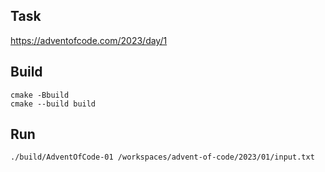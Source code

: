 ## Task
https://adventofcode.com/2023/day/1

## Build
```
cmake -Bbuild
cmake --build build
```

## Run
```
./build/AdventOfCode-01 /workspaces/advent-of-code/2023/01/input.txt
```